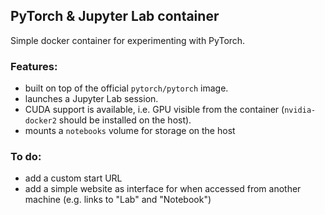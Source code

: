 ## PyTorch & Jupyter Lab container

Simple docker container for experimenting with PyTorch. 

### Features: 

- built on top of the official `pytorch/pytorch` image. 
- launches a Jupyter Lab session. 
- CUDA support is available, i.e. GPU visible from the container (`nvidia-docker2` should be installed on the host).
- mounts a `notebooks` volume for storage on the host

### To do: 
- add a custom start URL
- add a simple website as interface for when accessed from another machine (e.g. links to "Lab" and "Notebook")

